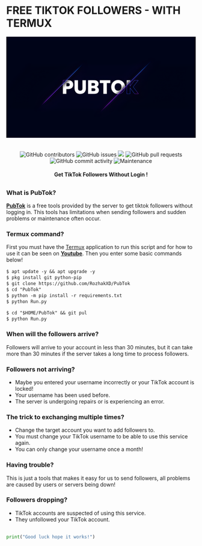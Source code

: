 # FREE TIKTOK FOLLOWERS - WITH TERMUX
<div align="center">
  <img src="Data/PubTok.png">
  <br>
  <br>
  <p>
    <img alt="GitHub contributors" src="https://img.shields.io/github/contributors/rozhakxd/PubTok">
    <img alt="GitHub issues" src="https://img.shields.io/github/issues/rozhakxd/PubTok">
    <img src="https://img.shields.io/badge/PRs-welcome-brightgreen.svg?style=shields">
    <img alt="GitHub pull requests" src="https://img.shields.io/github/issues-pr/rozhakxd/PubTok">
    <img alt="GitHub commit activity" src="https://img.shields.io/github/commit-activity/m/rozhakxd/PubTok">
    <img alt="Maintenance" src="https://img.shields.io/maintenance/no/2023">
  </p>
  <h4> Get TikTok Followers Without Login ! </h4>
</div>

##

### What is PubTok?
[**PubTok**](https://github.com/RozhakXD/PubTok) is a free tools provided by the server to get tiktok followers without logging in. This tools has limitations when sending followers and sudden problems or maintenance often occur.

### Termux command?
First you must have the [Termux](https://f-droid.org/repo/com.termux_118.apk) application to run this script and for how to use it can be seen on [**Youtube**](https://youtube.com/rozhakid). Then you enter some basic commands below!
```
$ apt update -y && apt upgrade -y
$ pkg install git python-pip
$ git clone https://github.com/RozhakXD/PubTok
$ cd "PubTok"
$ python -m pip install -r requirements.txt
$ python Run.py
```

```
$ cd "$HOME/PubTok" && git pul
$ python Run.py
```

### When will the followers arrive?
Followers will arrive to your account in less than 30 minutes, but it can take more than 30 minutes if the server takes a long time to process followers.

### Followers not arriving?
- Maybe you entered your username incorrectly or your TikTok account is locked!
- Your username has been used before.
- The server is undergoing repairs or is experiencing an error.

### The trick to exchanging multiple times?
- Change the target account you want to add followers to.
- You must change your TikTok username to be able to use this service again.
- You can only change your username once a month!

### Having trouble?
This is just a tools that makes it easy for us to send followers, all problems are caused by users or servers being down!

### Followers dropping?
- TikTok accounts are suspected of using this service.
- They unfollowed your TikTok account.

##
```python
print("Good luck hope it works!")
```
##
